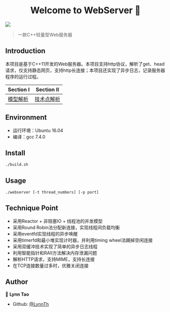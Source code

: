 <h1 align="center">Welcome to WebServer 👋</h1>
<p>
  <img src="https://img.shields.io/badge/version-1.0.0-blue.svg?cacheSeconds=2592000" />
</p>

> 一款C++轻量型Web服务器

## Introduction
本项目是基于C++11开发的Web服务器。本项目支持http协议，解析了get、head请求，仅支持静态网页，支持http长连接；本项目还实现了异步日志，记录服务器程序的运行过程。

| Section Ⅰ | Section Ⅱ  |
| --------- | ---------- |
| [模型解析](https://github.com/LynnTh/WebServer/blob/master/%E6%A8%A1%E5%9E%8B%E8%A7%A3%E6%9E%90.md)  | [技术点解析](https://github.com/LynnTh/WebServer/blob/master/%E6%8A%80%E6%9C%AF%E7%82%B9%E8%A7%A3%E6%9E%90.md) |

## Environment
- 运行环境：Ubuntu 16.04
- 编译：gcc 7.4.0

## Install

```sh
./build.sh
```

## Usage

```sh
./webserver [-t thread_numbers] [-p port]
```

## Technique Point
- 采用Reactor + 非阻塞IO + 线程池的并发模型
- 采用Round Robin法分配新连接，实现线程间负载均衡
- 采用eventfd实现线程的异步唤醒
- 采用timerfd和最小堆实现计时器，并利用timing wheel法踢掉空闲连接
- 采用双缓冲技术实现了简单的异步日志线程
- 利用智能指针和RAII方法解决内存泄漏问题
- 解析HTTP请求，支持MIME，支持长连接
- 在TCP连接数量过多时，优雅关闭连接

## Author

👤 **Lynn Tao**

* Github: [@LynnTh](https://github.com/LynnTh)


